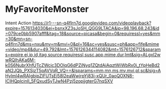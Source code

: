 # MyFavoriteMonster
Intent Action
https://r1---sn-q4flrn7d.googlevideo.com/videoplayback?expire=1576134030&ei=bsnxXZ3sJoSH_QGG9LTACA&ip=98.196.68.243&id=079ce0bb5907afff&itag=18&source=picasa&begin=0&requiressl=yes&mm=30&mn=sn-q4flrn7d&ms=nxu&mv=m&mvi=0&pl=16&sc=yes&susc=ph&app=fife&mime=video/mp4&dur=49.792&lmt=1576126344114082&mt=1576126712&sparams=expire,ei,ip,id,itag,source,requiressl,susc,app,mime,dur,lmt&sig=ALgxI2wwRQIhAKa6M-k0S6NubrXhfUTcZWcic3DOlqG6dPZiNyq1ZQtdAiAqztWiWbRx0i_tYpHeBd2aN2JQb_PXSjzT5pAVVqR_VQ==&lsparams=mm,mn,ms,mv,mvi,pl,sc&lsig=AHylml4wRAIgbjpZlFUTsEj58I2eaWwjrpYj83i-xQUr_0aoQOXN8-ICIHQplcinIl_5FQxudSyTJwN4Pzj5zopjjgterG7nqSXV
